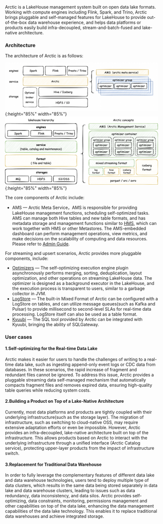 
Arctic is a LakeHouse management system built on open data lake formats. Working with compute engines including Flink, Spark, and Trino, Arctic brings pluggable and self-managed features for LakeHouse to provide out-of-the-box data warehouse experience, and helps data platforms or products easily build infra-decoupled, stream-and-batch-fused and lake-native architecture.


### Architecture

The architecture of Arctic is as follows:

![Architecture](images/arctic_introduce.png){:height="85%" width="85%"}
![Architecture](images/introduce_arctic.png){:height="85%" width="85%"}

The core components of Arctic include:

- AMS — Arctic Meta Service，AMS is responsible for providing LakeHouse management functions, scheduling self-optimized tasks. AMS can manage both Hive tables and new table formats, and has metadata storage and management functions similar to [HMS](https://docs.cloudera.com/runtime/7.2.1/hive-hms-overview/topics/hive-hms-introduction.html), which can work together with HMS or other Metastores. The AMS-embedded dashboard can perform management operations, view metrics, and make decisions on the scalability of computing and data resources. Please refer to [Admin Guide](guides/managing-catalogs.md).

For streaming and upsert scenarios, Arctic provides more pluggable components, include:

- [Optimizers](concepts/self-optimizing.md#introduction) — The self-optimizing execution engine plugin asynchronously performs merging, sorting, deduplication, layout optimization, and other operations on streaming LakeHouse data. The optimizer is designed as a background executor in the LakeHouse, and the execution process is transparent to users, similar to a garbage collector in JVM.
- [LogStore](flink/hidden-kafka.md) — The built-in Mixed Format of Arctic can be configured with a LogStore on tables, and can utilize message queues(such as Kafka and Pulsar) to provide millisecond to second-level SLAs for real-time data processing. LogStore itself can also be used as a table format.
- [Kyuubi](https://kyuubi.apache.org/) — The SQL tool provided by Arctic can be integrated with Kyuubi, bringing the ability of SQLGateway.

### User cases

#### 1.Self-optimizing for the Real-time Data Lake

Arctic makes it easier for users to handle the challenges of writing to a real-time data lake, such as ingesting append-only event logs or CDC data from databases.
In these scenarios, the rapid increase of fragment and redundant files cannot be ignored.
To address this issue, Arctic provides a pluggable streaming data self-managed mechanism that automatically compacts fragment files and removes expired data, ensuring high-quality table queries while reducing system costs.

#### 2.Building a Product on Top of a Lake-Native Architecture

Currently, most data platforms and products are tightly coupled with their underlying infrastructure(such as the storage layer). The migration of infrastructure, such as switching to cloud-native OSS, may require extensive adaptation efforts or even be impossible. However, Arctic provides an infra-decoupled, lake-native architecture built on top of the infrastructure. This allows products based on Arctic to interact with the underlying infrastructure through a unified interface (Arctic Catalog service), protecting upper-layer products from the impact of infrastructure switch.

#### 3.Replacement for Traditional Data Warehouse
In order to fully leverage the complementary features of different data lake and data warehouse technologies, users tend to deploy multiple type of data clusters, which results in the same data being stored separately in data lake and data warehouse clusters, leading to issues such as data redundancy, data inconsistency, and data silos. Arctic provides self-optimizing, data constraints, monitoring, permissions management and other capabilities on top of the data lake, enhancing the data management capabilities of the data lake technology. This enables it to replace traditional data warehouses and achieve integrated storage.



